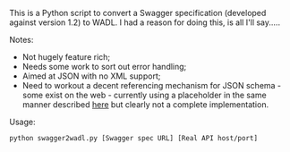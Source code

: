 This is a Python script to convert a Swagger specification (developed against version 1.2) to WADL. I had a reason for doing this, is all I'll say.....

Notes:
* Not hugely feature rich;
* Needs some work to sort out error handling;
* Aimed at JSON with no XML support;
* Need to workout a decent referencing mechanism for JSON schema - some exist on the web - currently using a placeholder in the same manner described [here](http://java.dzone.com/articles/json-schema-wadl) but clearly not a complete implementation.

Usage:
```
python swagger2wadl.py [Swagger spec URL] [Real API host/port]
```

